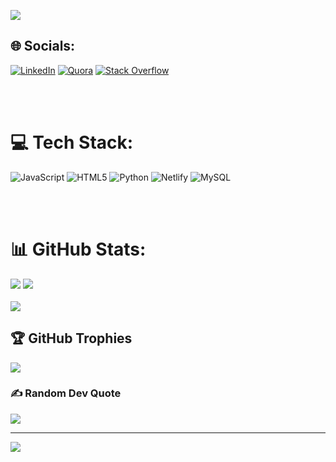 <!-- [![MasterHead](https://media0.giphy.com/media/bAQH7WXKqtIBrPs7sR/giphy.gif?cid=ecf05e474a4qecixjepgwm7jewdovxoix3079u3fppt657q8&rid=giphy.gif&ct=g)](https://atultiwari1305.io) -->
[![](https://visitcount.itsvg.in/api?id=atultiwari1305&icon=0&color=12)](https://visitcount.itsvg.in)
<br>

## 🌐 Socials:
[![LinkedIn](https://img.shields.io/badge/LinkedIn-%230077B5.svg?logo=linkedin&logoColor=white)](https://linkedin.com/in/atul-kumar-tiwari1328/) [![Quora](https://img.shields.io/badge/Quora-%23B92B27.svg?logo=Quora&logoColor=white)](https://quora.com/profile/Atul-Kumar-Tiwari-63) [![Stack Overflow](https://img.shields.io/badge/-Stackoverflow-FE7A16?logo=stack-overflow&logoColor=white)](https://stackoverflow.com/users/20982012/atul-kumar-tiwari) 

<br>
<br>

# 💻 Tech Stack:
![JavaScript](https://img.shields.io/badge/javascript-%23323330.svg?style=for-the-badge&logo=javascript&logoColor=%23F7DF1E) ![HTML5](https://img.shields.io/badge/html5-%23E34F26.svg?style=for-the-badge&logo=html5&logoColor=white) ![Python](https://img.shields.io/badge/python-3670A0?style=for-the-badge&logo=python&logoColor=ffdd54) ![Netlify](https://img.shields.io/badge/netlify-%23000000.svg?style=for-the-badge&logo=netlify&logoColor=#00C7B7)  ![MySQL](https://img.shields.io/badge/mysql-%2300f.svg?style=for-the-badge&logo=mysql&logoColor=white) 
<!-- ![Canva]  (https://img.shields.io/badge/Canva-%2300C4CC.svg?style=for-the-badge&logo=Canva&logoColor=white) 	![Figma](https://img.shields.io/badge/figma-%23F24E1E.svg?style=for-the-badge&logo=figma&logoColor=white) -->

<br>
<br>

# 📊 GitHub Stats:
![](https://github-readme-stats.vercel.app/api?username=atultiwari1305&theme=dark&hide_border=false&include_all_commits=false&count_private=false)
![](https://github-readme-streak-stats.herokuapp.com/?user=atultiwari1305&theme=dark&hide_border=false)
<br/>
<br>
![](https://github-readme-stats.vercel.app/api/top-langs/?username=atultiwari1305&theme=dark&hide_border=false&include_all_commits=false&count_private=false&layout=compact)
<br>

## 🏆 GitHub Trophies
![](https://github-profile-trophy.vercel.app/?username=atultiwari1305&theme=radical&no-frame=false&no-bg=false&margin-w=4)

### ✍️ Random Dev Quote
![](https://quotes-github-readme.vercel.app/api?type=horizontal&theme=radical)

---
[![](https://visitcount.itsvg.in/api?id=atultiwari1305&icon=0&color=12)](https://visitcount.itsvg.in)

<!-- Proudly created with GPRM ( https://gprm.itsvg.in ) -->
